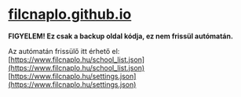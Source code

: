
# [filcnaplo.github.io](filcnaplo.github.io)

**FIGYELEM! Ez csak a backup oldal kódja, ez nem frissül autómatán.**

Az autómatán frissülő itt érhető el:
<br>[https://www.filcnaplo.hu/school_list.json](https://www.filcnaplo.hu/school_list.json)
<br>[https://www.filcnaplo.hu/settings.json](https://www.filcnaplo.hu/settings.json)
